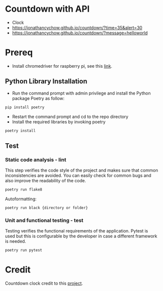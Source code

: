 # Countdown with API

 - Clock 
 - https://jonathancychow.github.io/countdown/?time=35&alert=30
 - https://jonathancychow.github.io/countdown/?message=helloworld

# Prereq
- Install chromedriver for raspberry pi, see this [link](https://ivanderevianko.com/2020/01/selenium-chromedriver-for-raspberrypi).

## Python Library Installation 
- Run the command prompt with admin privilege and install the Python package Poetry as follow: 
```bash
pip install poetry
```
- Restart the command prompt and cd to the repo directory 
- Install the required libraries by invoking poetry 
```bash
poetry install 
```  

## Test


### Static code analysis - lint

This step verifies the code style of the project and makes sure that common inconsistencies are avoided. You can
easily check for common bugs and also improve the readability of the code.

```bash
poetry run flake8
``` 
Autoformatting: 
```bash
poetry run black {directory or folder}
``` 

### Unit and functional testing - test

Testing verifies the functional requirements of the application. Pytest is used but this is configurable by the developer
in case a different framework is needed.

```bash
poetry run pytest
``` 

# Credit 
Countdown clock credit to this [project](https://github.com/szimek/final-countdown).